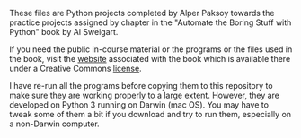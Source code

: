 These files are Python projects completed by Alper Paksoy towards the practice projects 
assigned by chapter  in the "Automate the Boring Stuff with Python" book by Al Sweigart.

If you need the public in-course material or the programs or the files used in the book, 
visit the [website](https://automatetheboringstuff.com/) associated with the book which 
is available there under a Creative Commons [license](https://creativecommons.org/licenses/by-nc-sa/3.0/legalcode).

I have re-run all the programs before copying them to this repository to make sure they 
are working properly to a large extent. However, they are developed on Python 3 running 
on Darwin (mac OS). You may have to tweak some of them a bit if you download and try to 
run them, especially on a non-Darwin computer.
